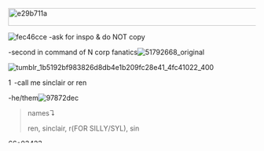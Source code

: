 <img width="513" height="36" alt="e29b711a" src="https://github.com/user-attachments/assets/eb3dbfbf-e3e5-4d3c-984b-64a1e5a638ae" />

![fec46cce](https://github.com/user-attachments/assets/28266f4c-5f6e-46c8-84c2-ce650892e2b7) -ask for inspo & do NOT copy

-second in command of N corp fanatics![51792668_original](https://github.com/user-attachments/assets/44904688-5598-4a2a-96b1-5ab496bee213)

![tumblr_1b5192bf983826d8db4e1b209fc28e41_4fc41022_400](https://github.com/user-attachments/assets/8db40462-91fb-4982-b804-d08adc80da19)

<img width="12" height="14" alt="12px-Sinclair_Icon" src="https://github.com/user-attachments/assets/9947f5b4-20ed-4960-865e-684719aa3949" />-call me sinclair or ren

-he/them![97872dec](https://github.com/user-attachments/assets/caeaf9f1-8b48-4d9f-94d4-df19e1e8ce14)

>names↴
>
>ren, sinclair, r(FOR SILLY/SYL), sin

<img width="231" height="7" alt="66e03423" src="https://github.com/user-attachments/assets/731054ae-8b5f-42dc-a175-a08a494caa4c" />
